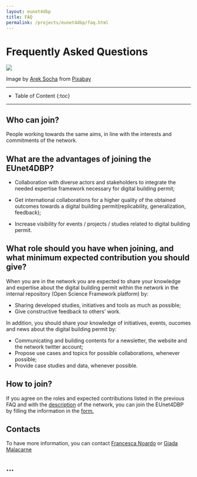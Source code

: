 ```yaml
---
layout: eunet4dbp
title: FAQ
permalink: /projects/eunet4dbp/faq.html
---
```




<h1>Frequently Asked Questions</h1>


<div class="row">
  <div class="col-sm-12 col-xs-12"><img class="img-responsive" src="{{ "/projects/eunet4dbp/img/question-mark.jpg" }}" style="max-height: 500px"></div>
</div>

Image by [Arek Socha](https://pixabay.com/users/qimono-1962238/?utm_source=link-attribution&utm_medium=referral&utm_campaign=image&utm_content=3470783) from [Pixabay](https://pixabay.com) 


- - -

* Table of Content
{:toc}

- - -


## Who can join?

People working towards the same aims, in line with the interests and commitments of the network.

## What are the **advantages** of joining the EUnet4DBP?

- Collaboration with diverse actors and stakeholders to integrate the needed expertise
framework necessary for digital building permit;

- Get international collaborations for a higher quality of the obtained outcomes towards a digital building permit(replicability, generalization, feedback);

- Increase visibility for events / projects / studies related to digital building permit.

## What **role** should you have when joining, and what minimum **expected contribution** you should give?

When you are in the network you are expected to share your knowledge and expertise about the digital building permit within the network in the internal repository (Open Science Framework platform) by:

- Sharing developed studies, initiatives and tools as much as possible;
- Give constructive feedback to others’ work.

In addition, you should share your knowledge of initiatives, events, oucomes and news about the digital building permit by:

- Communicating and building contents for a newsletter, the website and the network
twitter account;
- Propose use cases and topics for possible collaborations, whenever possible;
- Provide case studies and data, whenever possible.

## How to join?

If you agree on the roles and expected contributions listed in the previous FAQ and with the [description](https://3d.bk.tudelft.nl/projects/eunet4dbp/about.html) of the network, you can join the EUnet4DBP by  filling the information in the [form.](https://tudelft3d.typeform.com/to/nQPWVQXl)

## Contacts

To have more information, you can contact [Francesca Noardo](mailto:f.noardo@tudelft.nl) or [Giada Malacarne](mailto:giada.malacarne@frunhofer.it)

## ...